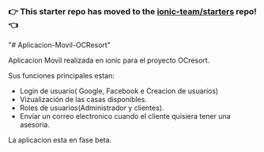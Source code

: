 ### :point_right: This starter repo has moved to the [ionic-team/starters](https://github.com/ionic-team/starters/tree/master/ionic-angular/official/blank) repo! :point_left:
"# Aplicacion-Movil-OCResort" 

Aplicacion Movil realizada en ionic para el proyecto OCresort.

Sus funciones principales estan:

- Login de usuario( Google, Facebook e Creacion de usuarios)
- Vizualización de las casas disponibles.
- Roles de usuarios(Administrador y clientes).
- Enviar un correo electronico cuando el cliente quisiera tener una asesoria.

La aplicacion esta en fase beta.